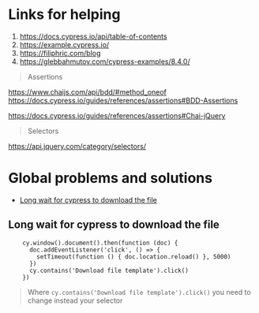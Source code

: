 # Links for helping

1. https://docs.cypress.io/api/table-of-contents
2. https://example.cypress.io/
3. https://filiphric.com/blog
4. https://glebbahmutov.com/cypress-examples/8.4.0/

> Assertions
> 
https://www.chaijs.com/api/bdd/#method_oneof
https://docs.cypress.io/guides/references/assertions#BDD-Assertions

https://docs.cypress.io/guides/references/assertions#Chai-jQuery

> Selectors
> 
https://api.jquery.com/category/selectors/


# Global problems and solutions
- [Long wait for cypress to download the file](#Long-wait-for-cypress-to-download-the-file)

## Long wait for cypress to download the file

```
    cy.window().document().then(function (doc) {
      doc.addEventListener('click', () => {
        setTimeout(function () { doc.location.reload() }, 5000)
      })
      cy.contains('Download file template').click()
    })
```

> Where `cy.contains('Download file template').click()` you need to change instead your selector
